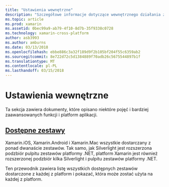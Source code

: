 ```yaml
---
title: "Ustawienia wewnętrzne"
description: "Szczegółowe informacje dotyczące wewnętrznego działania zestawów SDK platformy Xamarin."
ms.topic: article
ms.prod: xamarin
ms.assetid: 0bec99a9-ab79-4f10-8d7b-35f9338c0728
ms.technology: xamarin-cross-platform
author: asb3993
ms.author: amburns
ms.date: 03/13/2018
ms.openlocfilehash: ebbe886c3a32f189d9f2b105bf204f55c6359ab2
ms.sourcegitcommit: 8e722d72c5d1384889f70adb26c5675544897b1f
ms.translationtype: MT
ms.contentlocale: pl-PL
ms.lasthandoff: 03/15/2018
---
```

# <a name="internals"></a>Ustawienia wewnętrzne

Ta sekcja zawiera dokumenty, które opisano niektóre pojęć i bardziej zaawansowanych funkcji i platform aplikacji.


## <a name="available-assembliescross-platforminternalsavailable-assembliesmd"></a>[Dostępne zestawy](~/cross-platform/internals/available-assemblies.md)

Xamarin.iOS, Xamarin.Android i Xamarin.Mac wszystkie dostarczany z ponad dwanaście zestawów. Tak samo, jak Silverlight jest rozszerzona podzbiór pulpitu zestawów platformy .NET, platform Xamarin jest również rozszerzonej podzbiór kilka Silverlight i pulpitu zestawów platformy .NET.

Ten przewodnik zawiera listę wszystkich dostępnych zestawów dostarczone z każdej z platform i pokazać, która może zostać użyta na każdej z platform.



